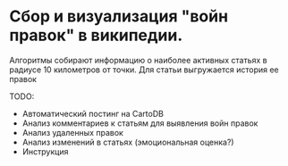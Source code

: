 # Сбор и визуализация "войн правок" в википедии.

Алгоритмы собирают информацию о наиболее активных статьях в радиусе 10 километров от точки.
Для статьи выгружается история ее правок

TODO:
* Автоматический постинг на CartoDB
* Анализ комментариев к статьям для выявления войн правок
* Анализ удаленных правок
* Анализ изменений в статьях (эмоциональная оценка?)
* Инструкция

